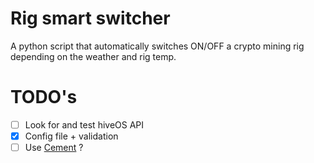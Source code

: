 # Rig smart switcher
A python script that automatically switches ON/OFF a crypto mining rig depending on the weather and rig temp.

# TODO's
- [ ] Look for and test hiveOS API
- [x] Config file + validation
- [ ] Use [Cement](https://docs.builtoncement.com/getting-started/beginner-tutorial/part-1-creating-your-first-project) ? 